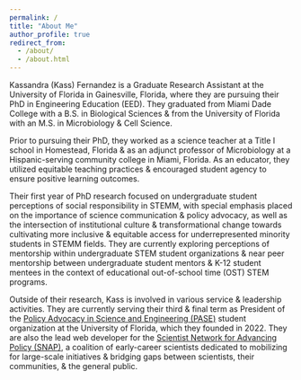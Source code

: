 ```yaml
---
permalink: /
title: "About Me"
author_profile: true
redirect_from: 
  - /about/
  - /about.html
---
```


Kassandra (Kass) Fernandez is a Graduate Research Assistant at the University of Florida in Gainesville, Florida, where they are pursuing their PhD in Engineering Education (EED). They graduated from Miami Dade College with a B.S. in Biological Sciences & from the University of Florida with an M.S. in Microbiology & Cell Science. 

Prior to pursuing their PhD, they worked as a science teacher at a Title I school in Homestead, Florida & as an adjunct professor of Microbiology at a Hispanic-serving community college in Miami, Florida. As an educator, they utilized equitable teaching practices & encouraged student agency to ensure positive learning outcomes. 

Their first year of PhD research focused on undergraduate student perceptions of social responsibility in STEMM, with special emphasis placed on the importance of science communication & policy advocacy, as well as the intersection of institutional culture & transformational change towards cultivating more inclusive & equitable access for underrepresented minority students in STEMM fields. They are currently exploring perceptions of mentorship within undergraduate STEM student organizations & near peer mentorship between undergraduate student mentors & K-12 student mentees in the context of educational out-of-school time (OST) STEM programs.

Outside of their research, Kass is involved in various service & leadership activities. They are currently serving their third & final term as President of the [Policy Advocacy in Science and Engineering (PASE)](https://gator-pase.github.io/linkinbio/) student organization at the University of Florida, which they founded in 2022. They are also the lead web developer for the [Scientist Network for Advancing Policy (SNAP)](https://snapcoalition.org/), a coalition of early-career scientists dedicated to mobilizing for large-scale initiatives & bridging gaps between scientists, their communities, & the general public.
